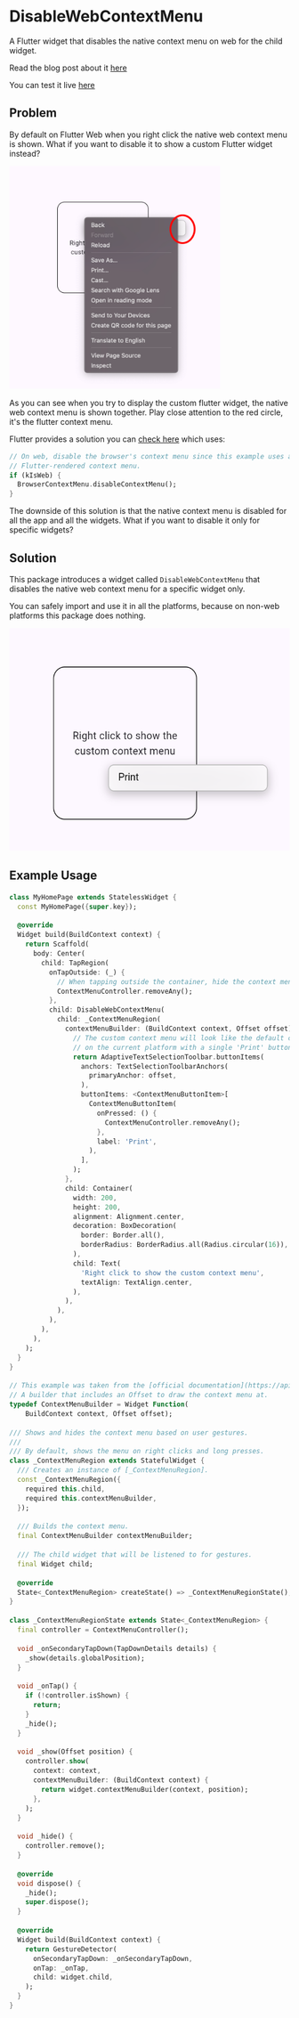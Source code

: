 # DisableWebContextMenu

A Flutter widget that disables the native context menu on web for the child widget.

Read the blog post about it [here](https://mariuti.com/posts/flutter-web-disable-browser-context-menu-for-specific-widget/)

You can test it live [here](https://987d6bac.disable-web-context-menu.pages.dev/)

## Problem

By default on Flutter Web when you right click the native web context menu is shown.
What if you want to disable it to show a custom Flutter widget instead?

<img src="https://raw.githubusercontent.com/nank1ro/disable_web_context_menu/main/assets/problem.png" height="400">

As you can see when you try to display the custom flutter widget, the native web context menu is shown together. Play close attention to the red circle, it's the flutter context menu.

Flutter provides a solution you can [check here](https://api.flutter.dev/flutter/widgets/ContextMenuController-class.html) which uses:
```dart
// On web, disable the browser's context menu since this example uses a custom
// Flutter-rendered context menu.
if (kIsWeb) {
  BrowserContextMenu.disableContextMenu();
}
```

The downside of this solution is that the native context menu is disabled for all the app and all the widgets.
What if you want to disable it only for specific widgets?

## Solution

This package introduces a widget called `DisableWebContextMenu` that disables the native web context menu for a specific widget only.

You can safely import and use it in all the platforms, because on non-web platforms this package does nothing.

<img src="https://raw.githubusercontent.com/nank1ro/disable_web_context_menu/main/assets/solution.png" height="400">

## Example Usage

```dart
class MyHomePage extends StatelessWidget {
  const MyHomePage({super.key});

  @override
  Widget build(BuildContext context) {
    return Scaffold(
      body: Center(
        child: TapRegion(
          onTapOutside: (_) {
            // When tapping outside the container, hide the context menu.
            ContextMenuController.removeAny();
          },
          child: DisableWebContextMenu(
            child: _ContextMenuRegion(
              contextMenuBuilder: (BuildContext context, Offset offset) {
                // The custom context menu will look like the default context menu
                // on the current platform with a single 'Print' button.
                return AdaptiveTextSelectionToolbar.buttonItems(
                  anchors: TextSelectionToolbarAnchors(
                    primaryAnchor: offset,
                  ),
                  buttonItems: <ContextMenuButtonItem>[
                    ContextMenuButtonItem(
                      onPressed: () {
                        ContextMenuController.removeAny();
                      },
                      label: 'Print',
                    ),
                  ],
                );
              },
              child: Container(
                width: 200,
                height: 200,
                alignment: Alignment.center,
                decoration: BoxDecoration(
                  border: Border.all(),
                  borderRadius: BorderRadius.all(Radius.circular(16)),
                ),
                child: Text(
                  'Right click to show the custom context menu',
                  textAlign: TextAlign.center,
                ),
              ),
            ),
          ),
        ),
      ),
    );
  }
}

// This example was taken from the [official documentation](https://api.flutter.dev/flutter/widgets/ContextMenuController-class.html)
// A builder that includes an Offset to draw the context menu at.
typedef ContextMenuBuilder = Widget Function(
    BuildContext context, Offset offset);

/// Shows and hides the context menu based on user gestures.
///
/// By default, shows the menu on right clicks and long presses.
class _ContextMenuRegion extends StatefulWidget {
  /// Creates an instance of [_ContextMenuRegion].
  const _ContextMenuRegion({
    required this.child,
    required this.contextMenuBuilder,
  });

  /// Builds the context menu.
  final ContextMenuBuilder contextMenuBuilder;

  /// The child widget that will be listened to for gestures.
  final Widget child;

  @override
  State<_ContextMenuRegion> createState() => _ContextMenuRegionState();
}

class _ContextMenuRegionState extends State<_ContextMenuRegion> {
  final controller = ContextMenuController();

  void _onSecondaryTapDown(TapDownDetails details) {
    _show(details.globalPosition);
  }

  void _onTap() {
    if (!controller.isShown) {
      return;
    }
    _hide();
  }

  void _show(Offset position) {
    controller.show(
      context: context,
      contextMenuBuilder: (BuildContext context) {
        return widget.contextMenuBuilder(context, position);
      },
    );
  }

  void _hide() {
    controller.remove();
  }

  @override
  void dispose() {
    _hide();
    super.dispose();
  }

  @override
  Widget build(BuildContext context) {
    return GestureDetector(
      onSecondaryTapDown: _onSecondaryTapDown,
      onTap: _onTap,
      child: widget.child,
    );
  }
}
```
